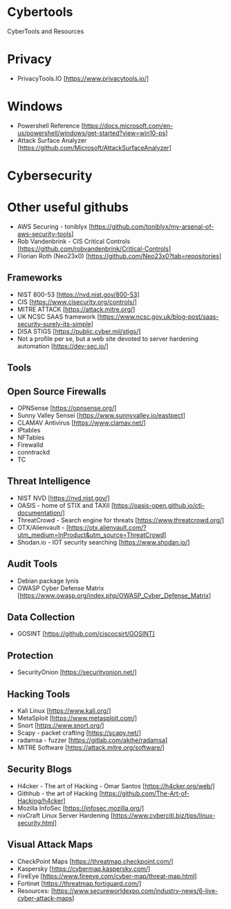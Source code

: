 # Cybertools
CyberTools and Resources

# Privacy
- PrivacyTools.IO [https://www.privacytools.io/]

# Windows
- Powershell Reference [https://docs.microsoft.com/en-us/powershell/windows/get-started?view=win10-ps]
- Attack Surface Analyzer [https://github.com/Microsoft/AttackSurfaceAnalyzer]

# Cybersecurity

# Other useful githubs
- AWS Securing - toniblyx [https://github.com/toniblyx/my-arsenal-of-aws-security-tools]
- Rob Vandenbrink - CIS Critical Controls [https://github.com/robvandenbrink/Critical-Controls]
- Florian Roth (Neo23x0) [https://github.com/Neo23x0?tab=repositories]

## Frameworks
- NIST 800-53 [https://nvd.nist.gov/800-53]
- CIS [https://www.cisecurity.org/controls/]
- MITRE ATTACK [https://attack.mitre.org/]
- UK NCSC SAAS framework [https://www.ncsc.gov.uk/blog-post/saas-security-surely-its-simple]
- DISA STIGS [https://public.cyber.mil/stigs/]
- Not a profile per se, but a web site devoted to server hardening automation [https://dev-sec.io/]

## Tools

## Open Source Firewalls
- OPNSense [https://opnsense.org/]
- Sunny Valley Sensei [https://www.sunnyvalley.io/eastpect]
- CLAMAV Antivirus [https://www.clamav.net/]
- IPtables
- NFTables
- Firewalld
- conntrackd
- TC

## Threat Intelligence
- NIST NVD [https://nvd.nist.gov/]
- OASIS - home of STIX and TAXII [https://oasis-open.github.io/cti-documentation/]
- ThreatCrowd - Search engine for threats [https://www.threatcrowd.org/]
- OTX/Alienvault - [https://otx.alienvault.com/?utm_medium=InProduct&utm_source=ThreatCrowd]
- Shodan.io - IOT security searching [https://www.shodan.io/]

## Audit Tools
- Debian package lynis
- OWASP Cyber Defense Matrix [https://www.owasp.org/index.php/OWASP_Cyber_Defense_Matrix]

## Data Collection
- GOSINT [https://github.com/ciscocsirt/GOSINT]

## Protection
- SecurityOnion [https://securityonion.net/]

## Hacking Tools
- Kali Linux [https://www.kali.org/]
- MetaSploit [https://www.metasploit.com/]
- Snort [https://www.snort.org/]
- Scapy - packet crafting [https://scapy.net/]
- radamsa - fuzzer [https://gitlab.com/akihe/radamsa]
- MITRE Software [https://attack.mitre.org/software/]

## Security Blogs
- H4cker - The art of Hacking - Omar Santos [https://h4cker.org/web/]
- Githhub - the art of Hacking [https://github.com/The-Art-of-Hacking/h4cker]
- Mozilla InfoSec [https://infosec.mozilla.org/]
- nixCraft Linux Server Hardening [https://www.cyberciti.biz/tips/linux-security.html]

## Visual Attack Maps
- CheckPoint Maps [https://threatmap.checkpoint.com/]
- Kaspersky [https://cybermap.kaspersky.com/]
- FireEye [https://www.fireeye.com/cyber-map/threat-map.html]
- Fortinet [https://threatmap.fortiguard.com/]
- Resources: [https://www.secureworldexpo.com/industry-news/6-live-cyber-attack-maps]
